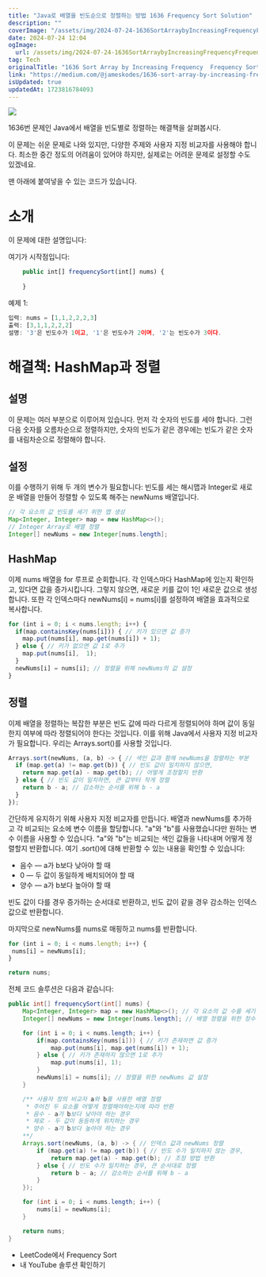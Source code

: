```yaml
---
title: "Java로 배열을 빈도순으로 정렬하는 방법 1636 Frequency Sort Solution"
description: ""
coverImage: "/assets/img/2024-07-24-1636SortArraybyIncreasingFrequencyFrequencySortSolutionJava_0.png"
date: 2024-07-24 12:04
ogImage: 
  url: /assets/img/2024-07-24-1636SortArraybyIncreasingFrequencyFrequencySortSolutionJava_0.png
tag: Tech
originalTitle: "1636 Sort Array by Increasing Frequency  Frequency Sort Solution Java"
link: "https://medium.com/@jameskodes/1636-sort-array-by-increasing-frequency-frequency-sort-solution-java-9d248ce77a27"
isUpdated: true
updatedAt: 1723816784093
---
```




<img src="/assets/img/2024-07-24-1636SortArraybyIncreasingFrequencyFrequencySortSolutionJava_0.png" />

1636번 문제인 Java에서 배열을 빈도별로 정렬하는 해결책을 살펴봅시다.

이 문제는 쉬운 문제로 나와 있지만, 다양한 주제와 사용자 지정 비교자를 사용해야 합니다. 최소한 중간 정도의 어려움이 있어야 하지만, 실제로는 어려운 문제로 설정할 수도 있겠네요.

맨 아래에 붙여넣을 수 있는 코드가 있습니다.

<div class="content-ad"></div>

# 소개

이 문제에 대한 설명입니다:

여기가 시작점입니다:

```js
    public int[] frequencySort(int[] nums) {
        
    }
```

<div class="content-ad"></div>

예제 1:

```js
입력: nums = [1,1,2,2,2,3]
출력: [3,1,1,2,2,2]
설명: '3'은 빈도수가 1이고, '1'은 빈도수가 2이며, '2'는 빈도수가 3이다.
```

# 해결책: HashMap과 정렬

## 설명

<div class="content-ad"></div>

이 문제는 여러 부분으로 이루어져 있습니다. 먼저 각 숫자의 빈도를 세야 합니다. 그런 다음 숫자를 오름차순으로 정렬하지만, 숫자의 빈도가 같은 경우에는 빈도가 같은 숫자를 내림차순으로 정렬해야 합니다.

## 설정

이를 수행하기 위해 두 개의 변수가 필요합니다: 빈도를 세는 해시맵과 Integer로 새로운 배열을 만들어 정렬할 수 있도록 해주는 newNums 배열입니다.

```java
// 각 요소의 값 빈도를 세기 위한 맵 생성
Map<Integer, Integer> map = new HashMap<>(); 
// Integer Array로 배열 정렬
Integer[] newNums = new Integer[nums.length]; 
```

<div class="content-ad"></div>

## HashMap

이제 nums 배열을 for 루프로 순회합니다. 각 인덱스마다 HashMap에 있는지 확인하고, 있다면 값을 증가시킵니다. 그렇지 않으면, 새로운 키를 값이 1인 새로운 값으로 생성합니다. 또한 각 인덱스마다 newNums[i] = nums[i]를 설정하여 배열을 효과적으로 복사합니다.

```js
for (int i = 0; i < nums.length; i++) {
  if(map.containsKey(nums[i])) { // 키가 있으면 값 증가
    map.put(nums[i], map.get(nums[i]) + 1);
  } else { // 키가 없으면 값 1로 추가
    map.put(nums[i],  1);
  }
  newNums[i] = nums[i]; // 정렬을 위해 newNums의 값 설정
}
```

## 정렬

<div class="content-ad"></div>

이제 배열을 정렬하는 복잡한 부분은 빈도 값에 따라 다르게 정렬되어야 하며 값이 동일한지 여부에 따라 정렬되어야 한다는 것입니다. 이를 위해 Java에서 사용자 지정 비교자가 필요합니다. 우리는 Arrays.sort()를 사용할 것입니다.

```js
Arrays.sort(newNums, (a, b) -> { // 색인 값과 함께 newNums을 정렬하는 부분
  if (map.get(a) != map.get(b)) { // 빈도 값이 일치하지 않으면,
    return map.get(a) - map.get(b); // 어떻게 조정할지 반환
  } else { // 빈도 값이 일치하면, 큰 값부터 작게 정렬
    return b - a; // 감소하는 순서를 위해 b - a
  }
});
```

간단하게 유지하기 위해 사용자 지정 비교자를 만듭니다. 배열과 newNums를 추가하고 각 비교되는 요소에 변수 이름을 할당합니다. "a"와 "b"를 사용했습니다만 원하는 변수 이름을 사용할 수 있습니다. "a"와 "b"는 비교되는 색인 값들을 나타내며 어떻게 정렬할지 반환합니다. 여기 .sort()에 대해 반환할 수 있는 내용을 확인할 수 있습니다:

- 음수 — a가 b보다 낮아야 할 때
- 0 — 두 값이 동일하게 배치되어야 할 때
- 양수 — a가 b보다 높아야 할 때

<div class="content-ad"></div>

빈도 값이 다를 경우 증가하는 순서대로 반환하고, 빈도 값이 같을 경우 감소하는 인덱스 값으로 반환합니다.

마지막으로 newNums를 nums로 매핑하고 nums를 반환합니다.

```js
for (int i = 0; i < nums.length; i++) {
 nums[i] = newNums[i];
}

return nums;
```

전체 코드 솔루션은 다음과 같습니다:

<div class="content-ad"></div>

```java
public int[] frequencySort(int[] nums) {
    Map<Integer, Integer> map = new HashMap<>(); // 각 요소의 값 수를 세기 위한 맵 생성
    Integer[] newNums = new Integer[nums.length]; // 배열 정렬을 위한 정수 배열

    for (int i = 0; i < nums.length; i++) {
        if(map.containsKey(nums[i])) { // 키가 존재하면 값 증가
            map.put(nums[i], map.get(nums[i]) + 1);
        } else { // 키가 존재하지 않으면 1로 추가
            map.put(nums[i], 1);
        }
        newNums[i] = nums[i]; // 정렬을 위한 newNums 값 설정
    }

    /** 사용자 정의 비교자 a와 b를 사용한 배열 정렬
     * 주어진 두 요소를 어떻게 정렬해야하는지에 따라 반환
     * 음수 - a가 b보다 낮아야 하는 경우
     * 제로 - 두 값이 동등하게 위치하는 경우
     * 양수 - a가 b보다 높아야 하는 경우
    **/
    Arrays.sort(newNums, (a, b) -> { // 인덱스 값과 newNums 정렬
        if (map.get(a) != map.get(b)) { // 빈도 수가 일치하지 않는 경우,
            return map.get(a) - map.get(b); // 조정 방법 반환
        } else { // 빈도 수가 일치하는 경우, 큰 순서대로 정렬
            return b - a; // 감소하는 순서를 위해 b - a
        }
    });

    for (int i = 0; i < nums.length; i++) {
        nums[i] = newNums[i];
    }

    return nums;
}
```

- LeetCode에서 Frequency Sort
- 내 YouTube 솔루션 확인하기